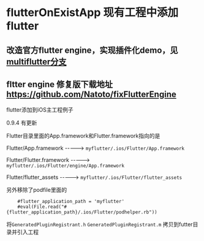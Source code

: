 # flutterOnExistApp 现有工程中添加flutter

## 改造官方flutter engine，实现插件化demo，见[multiflutter分支](https://github.com/Natoto/flutterOnExistApp/tree/multiflutter) 

## fltter engine 修复版下载地址 https://github.com/Natoto/fixFlutterEngine 


flutter添加到iOS主工程例子

0.9.4 有更新

Flutter目录里面的App.framework和Flutter.framework指向的是  

Flutter/App.framework  ----->  `myflutter/.ios/Flutter/App.framework`

Flutter/Flutter.framework  ----->  `myflutter/.ios/Flutter/engine/App.framework`


Flutter/flutter_assets  ----->  `myflutter/.ios/Flutter/flutter_assets`

另外移除了podfile里面的
```
    #flutter_application_path = 'myflutter'
    #eval(File.read("#{flutter_application_path}/.ios/Flutter/podhelper.rb"))
```

将`GeneratedPluginRegistrant.h` `GeneratedPluginRegistrant.m` 拷贝到futter目录并引入工程
